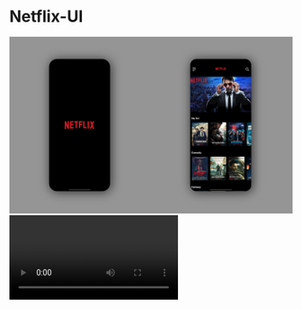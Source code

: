 # Netflix-UI
![alt text](https://github.com/sureshmopidevi/Netflix-UI/blob/main/demoScreen.svg)
![alt text](https://github.com/sureshmopidevi/Netflix-UI/blob/main/IMG_0508.MP4)

